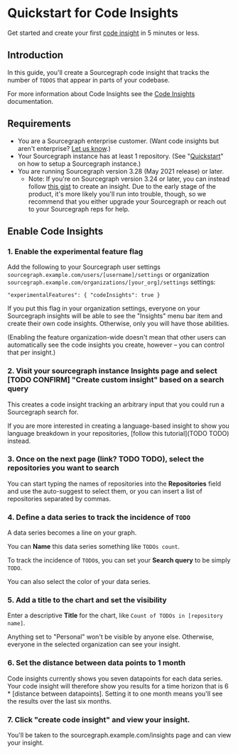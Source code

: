 # Quickstart for Code Insights

Get started and create your first [code insight](index.md) in 5 minutes or less.

## Introduction

In this guide, you'll create a Sourcegraph code insight that tracks the number of `TODOS` that appear in parts of your codebase. 

For more information about Code Insights see the [Code Insights](index.md) documentation. 

## Requirements

- You are a Sourcegraph enterprise customer. (Want code insights but aren't enterprise? [Let us know](mailto:feedback@sourcegraph.com).)
- Your Sourcegraph instance has at least 1 repository. (See "[Quickstart](../../index.md#quickstart)" on how to setup a Sourcegraph instance.)
- You are running Sourcegraph version 3.28 (May 2021 release) or later.
    - Note: If you're on Sourcegraph version 3.24 or later, you can instead follow [this gist](https://gist.github.com/Joelkw/f0582b164578aabc3ac936dee43f23e0) to create an insight. Due to the early stage of the product, it's more likely you'll run into trouble, though, so we recommend that you either upgrade your Sourcegraph or reach out to your Sourcegraph reps for help.

## Enable Code Insights

### 1. Enable the experimental feature flag

Add the following to your Sourcegraph user settings `sourcegraph.example.com/users/[username]/settings` or organization `sourcegraph.example.com/organizations/[your_org]/settings` settings: 

`"experimentalFeatures": { "codeInsights": true }`

If you put this flag in your organization settings, everyone on your Sourcegraph insights will be able to see the "Insights" menu bar item and create their own code insights. Otherwise, only you will have those abilities. 

(Enabling the feature organization-wide doesn't mean that other users can automatically see the code insights you create, however – you can control that per insight.)

### 2. Visit your sourcegraph instance Insights page and select [TODO CONFIRM] "Create custom insight" based on a search query

This creates a code insight tracking an arbitrary input that you could run a Sourcegraph search for. 

If you are more interested in creating a language-based insight to show you language breakdown in your repositories, [follow this tutorial](TODO TODO) instead. 

### 3. Once on the next page (link? TODO TODO), select the repositories you want to search

You can start typing the names of repositories into the **Repositories** field and use the auto-suggest to select them, or you can insert a list of repositories separated by commas. 

### 4. Define a data series to track the incidence of `TODO`

A data series becomes a line on your graph. 

You can **Name** this data series something like `TODOs count`.

To track the incidence of `TODO`s, you can set your **Search query** to be simply `TODO`. 

You can also select the color of your data series. 

### 5. Add a title to the chart and set the visibility 

Enter a descriptive **Title** for the chart, like `Count of TODOs in [repository name]`.

Anything set to "Personal" won't be visible by anyone else. Otherwise, everyone in the selected organization can see your insight.

### 6. Set the distance between data points to 1 month

Code insights currently shows you seven datapoints for each data series. Your code insight will therefore show you results for a time horizon that is 6 * [distance between datapoints]. Setting it to one month means you'll see the results over the last six months. 

### 7. Click "create code insight" and view your insight. 

You'll be taken to the sourcegraph.example.com/insights page and can view your insight. 